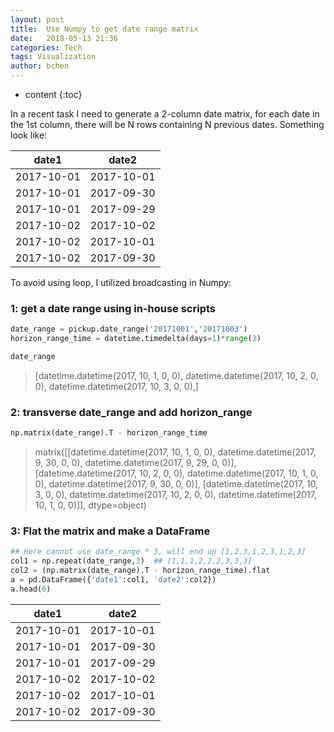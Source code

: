 ```yaml
---
layout: post
title:  Use Numpy to get date range matrix
date:   2018-05-13 21:36
categories: Tech
tags: Visualization
author: bchen
---
```


* content
{:toc}

In a recent task I need to generate a 2-column date matrix, for each date in the 1st column, there will be N rows containing N previous dates. Something look like:


date1|date2
----|----
|2017-10-01 |2017-10-01|
|2017-10-01 |2017-09-30|
|2017-10-01 |2017-09-29|
|2017-10-02 |2017-10-02|
|2017-10-02 |2017-10-01|
|2017-10-02 |2017-09-30|





To avoid using loop, I utilized broadcasting in Numpy:

### 1: get a date range using in-house scripts
``` python
date_range = pickup.date_range('20171001','20171003')
horizon_range_time = datetime.timedelta(days=1)*range(3)

date_range

```

> [datetime.datetime(2017, 10, 1, 0, 0),
> datetime.datetime(2017, 10, 2, 0, 0),
> datetime.datetime(2017, 10, 3, 0, 0),]



### 2: transverse date_range and add horizon_range
```python
np.matrix(date_range).T - horizon_range_time

```
>matrix([[datetime.datetime(2017, 10, 1, 0, 0),
         datetime.datetime(2017, 9, 30, 0, 0),
         datetime.datetime(2017, 9, 29, 0, 0)],
        [datetime.datetime(2017, 10, 2, 0, 0),
         datetime.datetime(2017, 10, 1, 0, 0),
         datetime.datetime(2017, 9, 30, 0, 0)],
        [datetime.datetime(2017, 10, 3, 0, 0),
         datetime.datetime(2017, 10, 2, 0, 0),
         datetime.datetime(2017, 10, 1, 0, 0)]], dtype=object)
         
 
### 3: Flat the matrix and make a DataFrame
```python
## Here cannot use date_range * 3, will end up [1,2,3,1,2,3,1,2,3]
col1 = np.repeat(date_range,3)  ## [1,1,1,2,2,2,3,3,3]
col2 = (np.matrix(date_range).T - horizon_range_time).flat
a = pd.DataFrame({'date1':col1, 'date2':col2})
a.head(6)
```

date1 |	date2
----|----
2017-10-01 | 	2017-10-01
2017-10-01 |	2017-09-30
2017-10-01 |	2017-09-29
2017-10-02 |	2017-10-02
2017-10-02 |	2017-10-01
2017-10-02 |	2017-09-30


 
